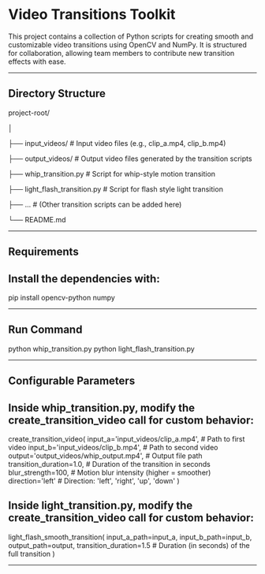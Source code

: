 # Video Transitions Toolkit

This project contains a collection of Python scripts for creating smooth and customizable video transitions using OpenCV and NumPy. It is structured for collaboration, allowing team members to contribute new transition effects with ease.

-----------------------------------------------------
##  Directory Structure

project-root/

│

├── input_videos/     # Input video files (e.g., clip_a.mp4, clip_b.mp4)

├── output_videos/    # Output video files generated by the transition scripts

├── whip_transition.py          # Script for whip-style motion transition

├── light_flash_transition.py   # Script for flash style light transition

├── ... # (Other transition scripts can be added here)

└── README.md

-----------------------------------------------------


## Requirements

## Install the dependencies with:

 pip install opencv-python numpy


-----------------------------------------------------

## Run Command
python whip_transition.py
python light_flash_transition.py

-----------------------------------------------------

## Configurable Parameters

## Inside whip_transition.py, modify the create_transition_video call for custom behavior:

create_transition_video(
    input_a='input_videos/clip_a.mp4',         # Path to first video
    input_b='input_videos/clip_b.mp4',         # Path to second video
    output='output_videos/whip_output.mp4',    # Output file path
    transition_duration=1.0,                   # Duration of the transition in seconds
    blur_strength=100,                         # Motion blur intensity (higher = smoother)
    direction='left'                           # Direction: 'left', 'right', 'up', 'down'
)


## Inside light_transition.py, modify the create_transition_video call for custom behavior:

light_flash_smooth_transition(
    input_a_path=input_a,
    input_b_path=input_b,
    output_path=output,
    transition_duration=1.5  # Duration (in seconds) of the full transition
)


-----------------------------------------------------